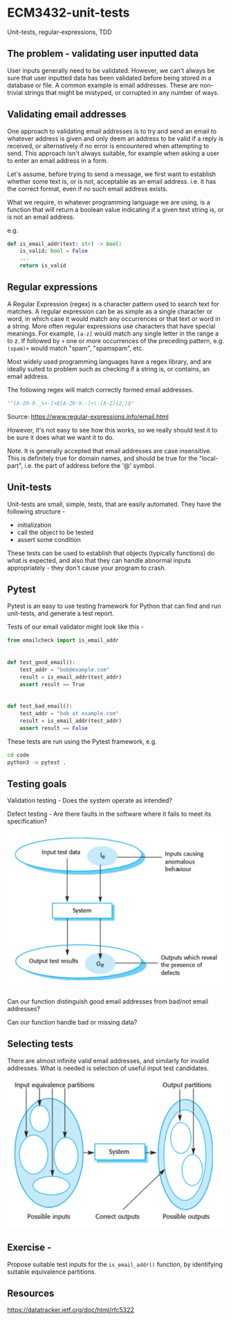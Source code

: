 # ECM3432-unit-tests

Unit-tests, regular-expressions, TDD

## The problem - validating user inputted data

User inputs generally need to be validated.  However, we can't always be sure that user inputted data has
been validated before being stored in a database or file.  A common example is email addresses.  These
are non-trivial strings that might be mistyped, or corrupted in any number of ways.

## Validating email addresses

One approach to validating email addresses is to try and send an email to whatever address is given and only deem an address to be valid if a reply is received, or alternatively if no error is encountered when attempting to send.  This approach isn't always suitable,
for example when asking a user to enter an email address in a form.

Let's assume, before trying to send a message, we first want to establish whether some text is, or is not, acceptable as an email address. i.e. it has the correct format, even if no such email address exists.


What we require, in whatever programming language we are using, is a function that will return a boolean value
indicating if a given text string is, or is not an email address.

e.g.

```python
def is_email_addr(text: str) -> bool:
    is_valid: bool = False
    ...
    return is_valid
```

## Regular expressions

A Regular Expression (regex) is a character pattern used to search text for matches.  A regular
expression can be as simple as a single character or word, in which case it would match any
occurrences or that text or word in a string.  More often regular expressions use characters
that have special meanings.  For example, ```[a-z]``` would match any single letter in the range a to z.  If followed by ```+``` one or more occurrences of the preceding pattern, e.g. ```(spam)+``` would match "spam", "spamspam", etc.

Most widely used programming languages have a regex library, and are ideally suited to problem such as
checking if a string is, or contains, an email address.

The following regex will match correctly formed email addresses.

```python
"^[A-Z0-9._%+-]+@[A-Z0-9.-]+\.[A-Z]{2,}$"
```

Source: <https://www.regular-expressions.info/email.html>

However, it's not easy to see how this works, so we really should test it to be sure it does what we want it to do.

Note. It is generally accepted that email addresses are case insensitive.  This is definitely true for domain names,
and should be true for the "local-part", i.e. the part of address before the '@' symbol.

## Unit-tests

Unit-tests are small, simple, tests, that are easily automated.  They have the following structure -

* initialization
* call the object to be tested
* assert some condition

These tests can be used to establish that objects (typically functions) do what is expected, and also that they can handle abnormal inputs appropriately - they don't cause your program to crash.

## Pytest

Pytest is an easy to use testing framework for Python that can find and run unit-tests, and generate a test report.

Tests of our email validator might look like this -

```Python
from emailcheck import is_email_addr


def test_good_email():
    test_addr = "bob@example.com"
    result = is_email_addr(test_addr)
    assert result == True


def test_bad_email():
    test_addr = "bob at example.com"
    result = is_email_addr(test_addr)
    assert result == False

```

These tests are run using the Pytest framework, e.g.

```sh
cd code
python3 -m pytest .
```

## Testing goals

Validation testing - Does the system operate as intended?

Defect testing - Are there faults in the software where it fails to meet its specification?

![testing-input-output-model.png](testing-input-output-model.png)

Can our function distinguish good email addresses from bad/not email addresses?

Can our function handle bad or missing data?

## Selecting tests

There are almost infinite valid email addresses, and similarly for invalid addresses.  What is needed is selection of useful input test candidates.

![equivalence-partitioning.png](equivalence-partitioning.png)

## Exercise -

Propose suitable test inputs for the ```is_email_addr()``` function, by identifying suitable
equivalence partitions.

## Resources

<https://datatracker.ietf.org/doc/html/rfc5322>
